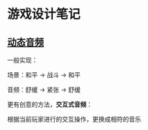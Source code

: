# 游戏设计笔记

## [动态音频](https://www.bilibili.com/video/av10304893/)

一般实现：

场景：和平 -> 战斗 -> 和平

音频：舒缓 -> 紧张 -> 舒缓



更有创意的方法，**交互式音频**：

根据当前玩家进行的交互操作，更换成相符的音乐

